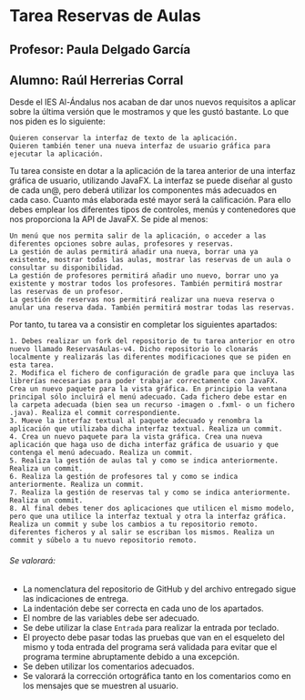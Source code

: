 # Tarea Reservas de Aulas
## Profesor: Paula Delgado García
## Alumno: Raúl Herrerias Corral

Desde el IES Al-Ándalus nos acaban de dar unos nuevos requisitos a aplicar sobre la última versión que le mostramos y que les gustó bastante. Lo que nos piden es lo siguiente:

	Quieren conservar la interfaz de texto de la aplicación.
	Quieren también tener una nueva interfaz de usuario gráfica para ejecutar la aplicación.
	
Tu tarea consiste en dotar a la aplicación de la tarea anterior de una interfaz gráfica de usuario, utilizando JavaFX. La interfaz se puede diseñar al gusto de cada un@, pero deberá utilizar los componentes más adecuados en cada caso. Cuanto más elaborada esté mayor será la calificación. Para ello debes emplear los diferentes tipos de controles, menús y contenedores que nos proporciona la API de JavaFX. Se pide al menos:

	Un menú que nos permita salir de la aplicación, o acceder a las diferentes opciones sobre aulas, profesores y reservas.
	La gestión de aulas permitirá añadir una nueva, borrar una ya existente, mostrar todas las aulas, mostrar las reservas de un aula o consultar su disponibilidad.
	La gestión de profesores permitirá añadir uno nuevo, borrar uno ya existente y mostrar todos los profesores. También permitirá mostrar las reservas de un profesor.
	La gestión de reservas nos permitirá realizar una nueva reserva o anular una reserva dada. También permitirá mostrar todas las reservas.
Por tanto, tu tarea va a consistir en completar los siguientes apartados:

	1. Debes realizar un fork del repositorio de tu tarea anterior en otro nuevo llamado ReservasAulas-v4. Dicho repositorio lo clonarás localmente y realizarás las diferentes modificaciones que se piden en esta tarea.
	2. Modifica el fichero de configuración de gradle para que incluya las librerías necesarias para poder trabajar correctamente con JavaFX. Crea un nuevo paquete para la vista gráfica. En principio la ventana principal sólo incluirá el menú adecuado. Cada fichero debe estar en la carpeta adecuada (bien sea un recurso -imagen o .fxml- o un fichero .java). Realiza el commit correspondiente.
	3. Mueve la interfaz textual al paquete adecuado y renombra la aplicación que utilizaba dicha interfaz textual. Realiza un commit.
	4. Crea un nuevo paquete para la vista gráfica. Crea una nueva aplicación que haga uso de dicha interfaz gráfica de usuario y que contenga el menú adecuado. Realiza un commit.
	5. Realiza la gestión de aulas tal y como se indica anteriormente. Realiza un commit.
	6. Realiza la gestión de profesores tal y como se indica anteriormente. Realiza un commit.
	7. Realiza la gestión de reservas tal y como se indica anteriormente. Realiza un commit.
	8. Al final debes tener dos aplicaciones que utilicen el mismo modelo, pero que una utilice la interfaz textual y otra la interfaz gráfica. Realiza un commit y sube los cambios a tu repositorio remoto. diferentes ficheros y al salir se escriban los mismos. Realiza un commit y súbelo a tu nuevo repositorio remoto.

###### Se valorará:
- La nomenclatura del repositorio de GitHub y del archivo entregado sigue las indicaciones de entrega.
- La indentación debe ser correcta en cada uno de los apartados.
- El nombre de las variables debe ser adecuado.
- Se debe utilizar la clase `Entrada` para realizar la entrada por teclado.
- El proyecto debe pasar todas las pruebas que van en el esqueleto del mismo y toda entrada del programa será validada para evitar que el programa termine abruptamente debido a una excepción.
- Se deben utilizar los comentarios adecuados.
- Se valorará la corrección ortográfica tanto en los comentarios como en los mensajes que se muestren al usuario.